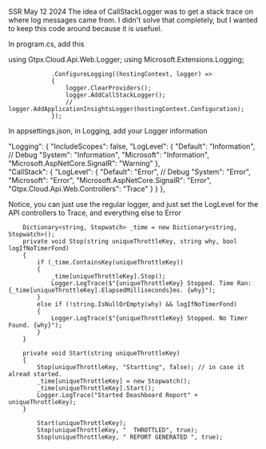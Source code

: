 SSR May 12 2024
The idea of CallStackLogger was to get a stack trace on where log messages came from. I didn't solve that completely, but
I wanted to keep this code around because it is usefuel.

In program.cs, add this

using Gtpx.Cloud.Api.Web.Logger;
using Microsoft.Extensions.Logging;

                .ConfigureLogging((hostingContext, logger) =>
                {
                    logger.ClearProviders();
                    logger.AddCallStackLogger();
                    // logger.AddApplicationInsightsLogger(hostingContext.Configuration);
                });


In appsettings.json, in Logging, add your Logger information

  "Logging": {
    "IncludeScopes": false,
    "LogLevel": {
      "Default": "Information", // Debug
      "System": "Information",
      "Microsoft": "Information",
      "Microsoft.AspNetCore.SignalR": "Warning"
    },    
    "CallStack": {
      "LogLevel": {
        "Default": "Error", // Debug
        "System": "Error",
        "Microsoft": "Error",
        "Microsoft.AspNetCore.SignalR": "Error",
        "Gtpx.Cloud.Api.Web.Controllers": "Trace"
      }
    }
  },


Notice, you can just use the regular logger, and just set the LogLevel for the API controllers to Trace, and everything else to Error



        Dictionary<string, Stopwatch> _time = new Dictionary<string, Stopwatch>();
        private void Stop(string uniqueThrottleKey, string why, bool logIfNoTimerFond)
        {
            if (_time.ContainsKey(uniqueThrottleKey))
            {
                _time[uniqueThrottleKey].Stop();
                Logger.LogTrace($"{uniqueThrottleKey} Stopped. Time Ran: {_time[uniqueThrottleKey].ElapsedMilliseconds}ms. {why}");
            }
            else if (!string.IsNullOrEmpty(why) && logIfNoTimerFond)
            {
                Logger.LogTrace($"{uniqueThrottleKey} Stopped. No Timer Found. {why}");
            }
        }

        private void Start(string uniqueThrottleKey)
        {
            Stop(uniqueThrottleKey, "Startting", false); // in case it alread started.
            _time[uniqueThrottleKey] = new Stopwatch();
            _time[uniqueThrottleKey].Start();
            Logger.LogTrace("Started Deashboard Report" + uniqueThrottleKey);
        }

            Start(uniqueThrottleKey);
            Stop(uniqueThrottleKey, "  THROTTLED", true);
            Stop(uniqueThrottleKey, " REPORT GENERATED ", true);
